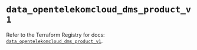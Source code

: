 # `data_opentelekomcloud_dms_product_v1`

Refer to the Terraform Registry for docs: [`data_opentelekomcloud_dms_product_v1`](https://registry.terraform.io/providers/opentelekomcloud/opentelekomcloud/1.36.40/docs/data-sources/dms_product_v1).
